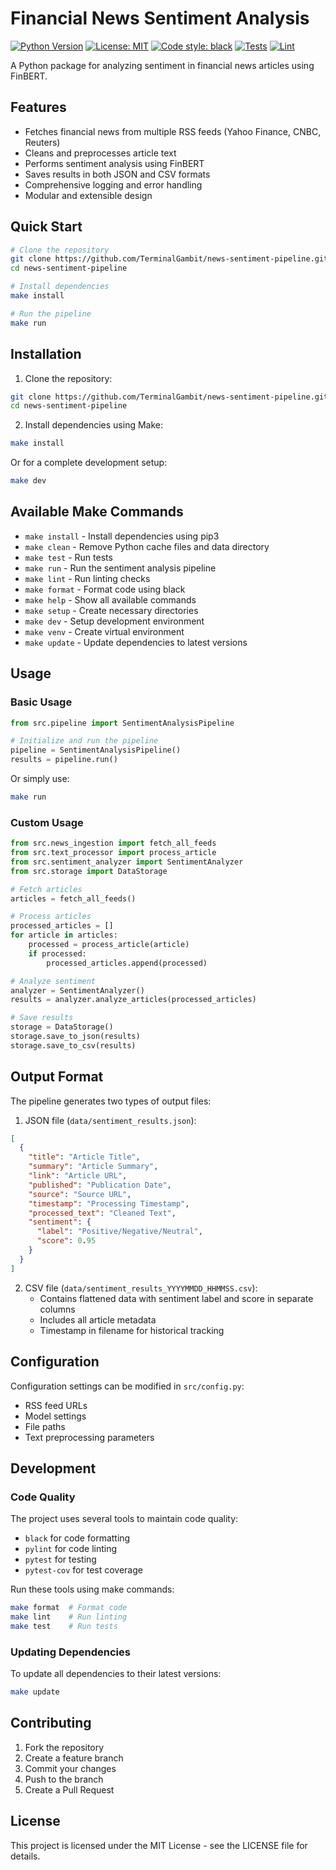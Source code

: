 # Financial News Sentiment Analysis

[![Python Version](https://img.shields.io/badge/python-3.8%2B-blue)](https://www.python.org/)
[![License: MIT](https://img.shields.io/badge/License-MIT-yellow.svg)](https://opensource.org/licenses/MIT)
[![Code style: black](https://img.shields.io/badge/code%20style-black-000000.svg)](https://github.com/psf/black)
[![Tests](https://github.com/TerminalGambit/news-sentiment-pipeline/actions/workflows/tests.yml/badge.svg)](https://github.com/TerminalGambit/news-sentiment-pipeline/actions/workflows/tests.yml)
[![Lint](https://github.com/TerminalGambit/news-sentiment-pipeline/actions/workflows/lint.yml/badge.svg)](https://github.com/TerminalGambit/news-sentiment-pipeline/actions/workflows/lint.yml)

A Python package for analyzing sentiment in financial news articles using FinBERT.

## Features

- Fetches financial news from multiple RSS feeds (Yahoo Finance, CNBC, Reuters)
- Cleans and preprocesses article text
- Performs sentiment analysis using FinBERT
- Saves results in both JSON and CSV formats
- Comprehensive logging and error handling
- Modular and extensible design

## Quick Start

```bash
# Clone the repository
git clone https://github.com/TerminalGambit/news-sentiment-pipeline.git
cd news-sentiment-pipeline

# Install dependencies
make install

# Run the pipeline
make run
```

## Installation

1. Clone the repository:

```bash
git clone https://github.com/TerminalGambit/news-sentiment-pipeline.git
cd news-sentiment-pipeline
```

2. Install dependencies using Make:

```bash
make install
```

Or for a complete development setup:

```bash
make dev
```

## Available Make Commands

- `make install` - Install dependencies using pip3
- `make clean` - Remove Python cache files and data directory
- `make test` - Run tests
- `make run` - Run the sentiment analysis pipeline
- `make lint` - Run linting checks
- `make format` - Format code using black
- `make help` - Show all available commands
- `make setup` - Create necessary directories
- `make dev` - Setup development environment
- `make venv` - Create virtual environment
- `make update` - Update dependencies to latest versions

## Usage

### Basic Usage

```python
from src.pipeline import SentimentAnalysisPipeline

# Initialize and run the pipeline
pipeline = SentimentAnalysisPipeline()
results = pipeline.run()
```

Or simply use:

```bash
make run
```

### Custom Usage

```python
from src.news_ingestion import fetch_all_feeds
from src.text_processor import process_article
from src.sentiment_analyzer import SentimentAnalyzer
from src.storage import DataStorage

# Fetch articles
articles = fetch_all_feeds()

# Process articles
processed_articles = []
for article in articles:
    processed = process_article(article)
    if processed:
        processed_articles.append(processed)

# Analyze sentiment
analyzer = SentimentAnalyzer()
results = analyzer.analyze_articles(processed_articles)

# Save results
storage = DataStorage()
storage.save_to_json(results)
storage.save_to_csv(results)
```

## Output Format

The pipeline generates two types of output files:

1. JSON file (`data/sentiment_results.json`):

```json
[
  {
    "title": "Article Title",
    "summary": "Article Summary",
    "link": "Article URL",
    "published": "Publication Date",
    "source": "Source URL",
    "timestamp": "Processing Timestamp",
    "processed_text": "Cleaned Text",
    "sentiment": {
      "label": "Positive/Negative/Neutral",
      "score": 0.95
    }
  }
]
```

2. CSV file (`data/sentiment_results_YYYYMMDD_HHMMSS.csv`):
   - Contains flattened data with sentiment label and score in separate columns
   - Includes all article metadata
   - Timestamp in filename for historical tracking

## Configuration

Configuration settings can be modified in `src/config.py`:

- RSS feed URLs
- Model settings
- File paths
- Text preprocessing parameters

## Development

### Code Quality

The project uses several tools to maintain code quality:

- `black` for code formatting
- `pylint` for code linting
- `pytest` for testing
- `pytest-cov` for test coverage

Run these tools using make commands:

```bash
make format  # Format code
make lint    # Run linting
make test    # Run tests
```

### Updating Dependencies

To update all dependencies to their latest versions:

```bash
make update
```

## Contributing

1. Fork the repository
2. Create a feature branch
3. Commit your changes
4. Push to the branch
5. Create a Pull Request

## License

This project is licensed under the MIT License - see the LICENSE file for details.
